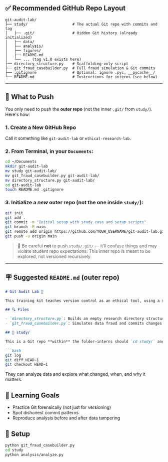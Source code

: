  
## ✅ Recommended GitHub Repo Layout

```
git-audit-lab/
├── study/                    # The actual Git repo with commits and tag
│   ├── .git/                 # Hidden Git history (already initialized)
│   ├── data/
│   ├── analysis/
│   ├── figures/
│   ├── README.md
│   └── ... (tag v1.0 exists here)
├── directory_structure.py    # Scaffolding-only script
├── git_fraud_casebuilder.py  # Full fraud simulation & Git commits
├── .gitignore                # Optional: ignore .pyc, __pycache__/
└── README.md                 # Instructions for interns (see below)
```

---

## 🧳 What to Push

You only need to push the **outer repo** (not the inner `.git/` from `study/`). Here's how:

### 1. Create a New GitHub Repo

Call it something like `git-audit-lab` or `ethical-research-lab`.

### 2. From Terminal, in your `Documents`:

```bash
cd ~/Documents
mkdir git-audit-lab
mv study git-audit-lab/
mv git_fraud_casebuilder.py git-audit-lab/
mv directory_structure.py git-audit-lab/
cd git-audit-lab
touch README.md .gitignore
```

### 3. Initialize a *new* outer repo (not the one inside `study/`):

```bash
git init
git add .
git commit -m "Initial setup with study case and setup scripts"
git branch -M main
git remote add origin https://github.com/YOUR_USERNAME/git-audit-lab.git
git push -u origin main
```

> 🔐 Be careful **not** to push `study/.git/` — it’ll confuse things and may violate student repo expectations. This inner repo is meant to be explored, not versioned recursively.

---

## 🪧 Suggested `README.md` (outer repo)

````markdown
# Git Audit Lab 🧪

This training kit teaches version control as an ethical tool, using a real-world inspired case of data manipulation.

## 🔍 Files

- `directory_structure.py`: Builds an empty research directory structure.
- `git_fraud_casebuilder.py`: Simulates data fraud and commits changes to a Git repo inside `/study`.

## 📁 study/

This is a Git repo **within** the folder—interns should `cd study/` and run forensic audits using:

```bash
git log
git diff HEAD~1
git checkout HEAD~1
````

They can analyze data and explore what changed, when, and why it matters.

## 🧠 Learning Goals

* Practice Git forensically (not just for versioning)
* Spot dishonest commit patterns
* Reproduce analysis before and after data tampering

## 🚀 Setup

```bash
python git_fraud_casebuilder.py
cd study
python analysis/analyze.py
```

 